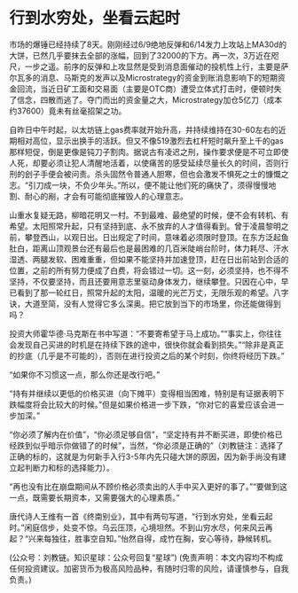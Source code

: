# 行到水穷处，坐看云起时

市场的爆锤已经持续了8天。刚刚经过6/9绝地反弹和6/14发力上攻站上MA30d的大饼，已然几乎要抹去全部的涨幅，回到了32000的下方。再一次，3万近在咫尺，一步之遥。前序的反弹和上攻显然是受到消息面催动的投机性上行，主要是萨尔瓦多的消息、马斯克的发声以及Microstrategy的资金到账消息影响下的短期资金回流，当近日矿工面和交易面（主要是OTC商）遭受立体式打击时，便顿时失了信念，四散而逃了。夺门而出的资金量之大，Microstrategy加仓5亿刀（成本约37600）竟未有丝毫招架之功。

自昨日中午时起，以太坊链上gas费率就开始升高，并持续维持在30-60左右的近期相对高位，显示出换手的活跃。但又不像519激烈去杠杆短时飙升至上千的gas那样短促，倒是更像是钝刀子割肉。据说古有凌迟之刑，操作要求便是不可立即使人死，却要必须让犯人清醒地活着，以使痛苦的感受延续尽量长久的时间，否则行刑的刽子手便会被问责。杀头固然令普通人胆寒，但也会激发不惧死之士的慷慨之志。“引刀成一块，不负少年头。”所以，便不能让他们死的痛快了，须得慢慢地割、耐心的剐，才会有可能彻底摧毁人的心理意志。

山重水复疑无路，柳暗花明又一村。不到最难、最绝望的时候，便不会有转机、有希望。太阳照常升起，只有坚持到底、永不放弃的人才值得看到。曾于凌晨黎明之前，攀登西山，以观日出。日出规定了时间，意味着必须限时登顶。在东方泛起鱼肚白，距离山顶观景台还有最后也是最困难的几百米陡峭台阶时，体力耗尽、汗水湿透、两腿发软、困难重重，但如果不能坚持并加速登顶，赶在日出前站到合适的位置，之前的所有努力便成了白费，将会错过一切。这一刻，必须坚持，也不得不坚持，不仅要坚持，而且还要用意志里驱动身体发力，继续攀登。只因在心中，早已看到了那一轮红日，照常升起的太阳，温暖的光芒万丈，无限乐观的希望。八字诀，大道至简，没有人觉得它多么深奥。把它放到当下的市场里，你还能做得到吗？

投资大师霍华德·马克斯在书中写道：“不要寄希望于马上成功。”“事实上，你往往会发现自己买进的时机是在持续下跌的途中，很快你就会看到损失。”“除非是真正的抄底（几乎是不可能的），否则在进行投资之后的某个时刻，你终将经历下跌。”

“如果你不习惯这一点，那么你还是改行吧。”

“持有并继续以更低的价格买进（向下摊平）变得相当困难，特别是有证据表明下跌幅度将会比较大的时候。”但是如果价格进一步下跌，“你对它的喜爱应该会进一步加深。”

“你必须了解内在价值”，“你必须足够自信”，“坚定持有并不断买进，即使价格已经跌到似乎暗示你做错了的时候”，当然，“你必须是正确的”（刘教链注：选择了正确的标的，这就是为何新手入行3-5年内先只碰大饼的原因，因为新手尚没有建立起判断力和标的选择能力）。

“再也没有比在崩盘期间从不顾价格必须卖出的人手中买入更好的事了。”“要做到这一点，既需要长期资本，又需要强大的心理素质。”

唐代诗人王维有一首《终南别业》，其中有两句写道，“行到水穷处，坐看云起时。”闲庭信步，处变不惊。乌云压顶，心境坦然。不到山穷水尽，何来风云再起？“兴来每独往，胜事空自知。”怡然自得，成竹在胸，安心等待，静候转机。

\(公众号：刘教链。知识星球：公众号回复“星球”\)  \(免责声明：本文内容均不构成任何投资建议。加密货币为极高风险品种，有随时归零的风险，请谨慎参与，自我负责。\)

